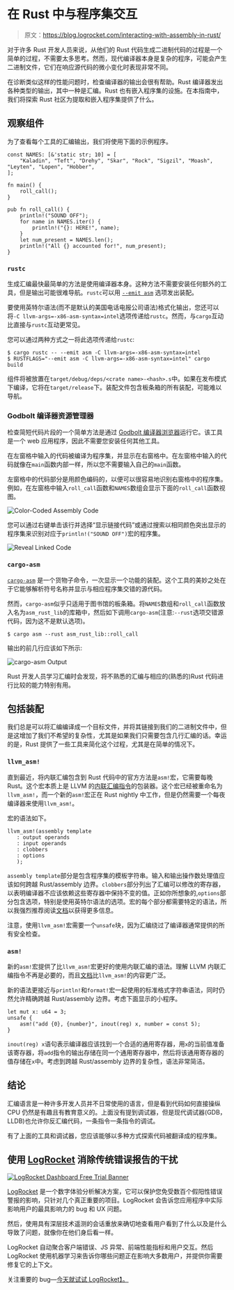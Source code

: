 # 在 Rust 中与程序集交互

> 原文：<https://blog.logrocket.com/interacting-with-assembly-in-rust/>

对于许多 Rust 开发人员来说，从他们的 Rust 代码生成二进制代码的过程是一个简单的过程，不需要太多思考。然而，现代编译器本身是复杂的程序，可能会产生二进制文件，它们在响应源代码的微小变化时表现非常不同。

在诊断类似这样的性能问题时，检查编译器的输出会很有帮助。Rust 编译器发出各种类型的输出，其中一种是汇编。Rust 也有嵌入程序集的设施。在本指南中，我们将探索 Rust 社区为提取和嵌入程序集提供了什么。

## 观察组件

为了查看每个工具的汇编输出，我们将使用下面的示例程序。

```
const NAMES: [&'static str; 10] = [
    "Kaladin", "Teft", "Drehy", "Skar", "Rock", "Sigzil", "Moash", "Leyten", "Lopen", "Hobber",
];

fn main() {
    roll_call();
}

pub fn roll_call() {
    println!("SOUND OFF");
    for name in NAMES.iter() {
        println!("{}: HERE!", name);
    }
    let num_present = NAMES.len();
    println!("All {} accounted for!", num_present);
}

```

### `rustc`

生成汇编最快最简单的方法是使用编译器本身。这种方法不需要安装任何额外的工具，但是输出可能很难导航。`rustc`可以用 [`--emit asm`](https://doc.rust-lang.org/rustc/command-line-arguments.html#--emit-specifies-the-types-of-output-files-to-generate) 选项发出装配。

要使用英特尔语法(而不是默认的美国电话电报公司语法)格式化输出，您还可以将`-C llvm-args=-x86-asm-syntax=intel`选项传递给`rustc`。然而，与`cargo`互动比直接与`rustc`互动更常见。

您可以通过两种方式之一将此选项传递给`rustc`:

```
$ cargo rustc -- --emit asm -C llvm-args=-x86-asm-syntax=intel
$ RUSTFLAGS="--emit asm -C llvm-args=-x86-asm-syntax=intel" cargo build

```

组件将被放置在`target/debug/deps/<crate name>-<hash>.s`中。如果在发布模式下编译，它将在`target/release`下。装配文件包含板条箱的所有装配，可能难以导航。

### Godbolt 编译器资源管理器

检查简短代码片段的一个简单方法是通过 [Godbolt 编译器浏览器](https://godbolt.org/)运行它。该工具是一个 web 应用程序，因此不需要您安装任何其他工具。

在左窗格中输入的代码被编译为程序集，并显示在右窗格中。在左窗格中输入的代码就像在`main`函数内部一样，所以您不需要输入自己的`main`函数。

左窗格中的代码部分是用颜色编码的，以便可以很容易地识别右窗格中的程序集。例如，在左窗格中输入`roll_call`函数和`NAMES`数组会显示下面的`roll_call`函数视图。

![Color-Coded Assembly Code](img/8f3d6c846a5d93c82ef2a9b5e0a74561.png)

您可以通过右键单击该行并选择“显示链接代码”或通过搜索以相同颜色突出显示的程序集来识别对应于`println!("SOUND OFF")`宏的程序集。

![Reveal Linked Code](img/1bbb8652babe7481b4b5cc6edf532fe5.png)

### `cargo-asm`

[`cargo-asm`](https://github.com/gnzlbg/cargo-asm) 是一个货物子命令，一次显示一个功能的装配。这个工具的美妙之处在于它能够解析符号名称并显示与相应程序集交错的源代码。

然而，`cargo-asm`似乎只适用于图书馆的板条箱。将`NAMES`数组和`roll_call`函数放入名为`asm_rust_lib`的库箱中，然后如下调用`cargo-asm`(注意:`--rust`选项交错源代码，因为这不是默认选项)。

```
$ cargo asm --rust asm_rust_lib::roll_call

```

输出的前几行应该如下所示:

![cargo-asm Output](img/3cdbe16ac66f91b80661c39674f5558f.png)

Rust 开发人员学习汇编时会发现，将不熟悉的汇编与相应的(熟悉的)Rust 代码进行比较的能力特别有用。

## 包括装配

我们总是可以将汇编编译成一个目标文件，并将其链接到我们的二进制文件中，但是这增加了我们不希望的复杂性，尤其是如果我们只需要包含几行汇编的话。幸运的是，Rust 提供了一些工具来简化这个过程，尤其是在简单的情况下。

### `llvm_asm!`

直到最近，将内联汇编包含到 Rust 代码中的官方方法是`asm!`宏，它需要每晚 Rust。这个宏本质上是 LLVM 的[内联汇编指令](https://github.com/gnzlbg/cargo-asm)的包装器。这个宏已经被重命名为`llvm_asm!`，而一个新的`asm!`宏正在 Rust nightly 中工作，但是仍然需要一个每夜编译器来使用`llvm_asm!`。

宏的语法如下。

```
llvm_asm!(assembly template
   : output operands
   : input operands
   : clobbers
   : options
   );

```

`assembly template`部分是包含程序集的模板字符串。输入和输出操作数处理值应该如何跨越 Rust/assembly 边界。`clobbers`部分列出了汇编可以修改的寄存器，以表明编译器不应该依赖这些寄存器中保持不变的值。正如你所想象的,`options`部分包含选项，特别是使用英特尔语法的选项。宏的每个部分都需要特定的语法，所以我强烈推荐阅读[文档](https://github.com/gnzlbg/cargo-asm)以获得更多信息。

注意，使用`llvm_asm!`宏需要一个`unsafe`块，因为汇编绕过了编译器通常提供的所有安全检查。

### `asm!`

新的`asm!`宏提供了比`llvm_asm!`宏更好的使用内联汇编的语法。理解 LLVM 内联汇编指令不再是必要的，而且[文档](https://github.com/gnzlbg/cargo-asm)比`llvm_asm!`的内容更广泛。

新的语法更接近与`println!`和`format!`宏一起使用的标准格式字符串语法，同时仍然允许精确跨越 Rust/assembly 边界。考虑下面显示的小程序。

```
let mut x: u64 = 3;
unsafe {
    asm!("add {0}, {number}", inout(reg) x, number = const 5);
}

```

`inout(reg) x`语句表示编译器应该找到一个合适的通用寄存器，用`x`的当前值准备该寄存器，将`add`指令的输出存储在同一个通用寄存器中，然后将该通用寄存器的值存储在`x`中。考虑到跨越 Rust/assembly 边界的复杂性，语法非常简洁。

## 结论

汇编语言是一种许多开发人员并不日常使用的语言，但是看到代码如何直接操纵 CPU 仍然是有趣且有教育意义的。上面没有提到调试器，但是现代调试器(GDB，LLDB)也允许你反汇编代码，一条指令一条指令的调试。

有了上面的工具和调试器，您应该能够以多种方式探索代码被翻译成的程序集。

## 使用 [LogRocket](https://lp.logrocket.com/blg/signup) 消除传统错误报告的干扰

[![LogRocket Dashboard Free Trial Banner](img/d6f5a5dd739296c1dd7aab3d5e77eeb9.png)](https://lp.logrocket.com/blg/signup)

[LogRocket](https://lp.logrocket.com/blg/signup) 是一个数字体验分析解决方案，它可以保护您免受数百个假阳性错误警报的影响，只针对几个真正重要的项目。LogRocket 会告诉您应用程序中实际影响用户的最具影响力的 bug 和 UX 问题。

然后，使用具有深层技术遥测的会话重放来确切地查看用户看到了什么以及是什么导致了问题，就像你在他们身后看一样。

LogRocket 自动聚合客户端错误、JS 异常、前端性能指标和用户交互。然后 LogRocket 使用机器学习来告诉你哪些问题正在影响大多数用户，并提供你需要修复它的上下文。

关注重要的 bug—[今天就试试 LogRocket】。](https://lp.logrocket.com/blg/signup-issue-free)